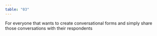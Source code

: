 ```yaml
---
table: "03"
---
```

For everyone that wants to create conversational forms and simply share those conversations with their respondents